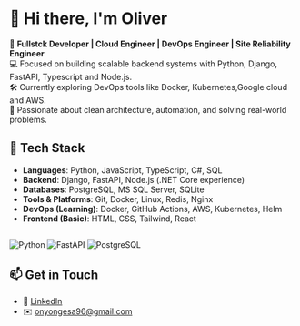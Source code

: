 
# 👋 Hi there, I'm Oliver

🎯 **Fullstck Developer | Cloud Engineer | DevOps Engineer | Site Reliability Engineer**  
💻 Focused on building scalable backend systems with Python, Django, FastAPI, Typescript and Node.js.  
🛠 Currently exploring DevOps tools like Docker, Kubernetes,Google cloud and AWS.  
🚀 Passionate about clean architecture, automation, and solving real-world problems.
## 🔧 Tech Stack
- **Languages**: Python, JavaScript, TypeScript, C#, SQL
- **Backend**: Django, FastAPI, Node.js (.NET Core experience)
- **Databases**: PostgreSQL, MS SQL Server, SQLite
- **Tools & Platforms**: Git, Docker, Linux, Redis, Nginx
- **DevOps (Learning)**: Docker, GitHub Actions, AWS, Kubernetes, Helm
- **Frontend (Basic)**: HTML, CSS, Tailwind, React
  ##
![Python](https://img.shields.io/badge/Python-3776AB?style=for-the-badge&logo=python&logoColor=white)
![FastAPI](https://img.shields.io/badge/FastAPI-009688?style=for-the-badge&logo=fastapi&logoColor=white)
![PostgreSQL](https://img.shields.io/badge/PostgreSQL-336791?style=for-the-badge&logo=postgresql&logoColor=white)
## 📫 Get in Touch

- 🔗 [LinkedIn](https://www.linkedin.com/in/oliver-wanjala-566055141/)
- ✉️ onyongesa96@gmail.com


